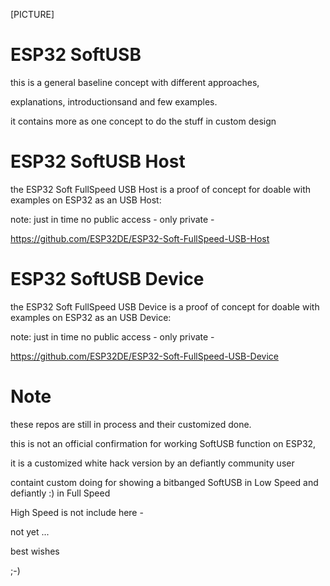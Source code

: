 [PICTURE]


# ESP32 SoftUSB
this is a general baseline concept with different approaches, 

explanations, introductionsand and few examples.

it contains more as one concept to do the stuff in custom design


# ESP32 SoftUSB Host
the ESP32 Soft FullSpeed USB Host is a proof of concept for doable with examples on ESP32 as an USB Host:

note: just in time no public access - only private -

https://github.com/ESP32DE/ESP32-Soft-FullSpeed-USB-Host


# ESP32 SoftUSB Device
the ESP32 Soft FullSpeed USB Device is a proof of concept for doable with examples on ESP32 as an USB Device:

note: just in time no public access - only private -

https://github.com/ESP32DE/ESP32-Soft-FullSpeed-USB-Device


# Note

these repos are still in process and their customized done.

this is not an official confirmation for working SoftUSB function on ESP32,

it is a customized white hack version by an defiantly community user

containt custom doing for showing a bitbanged SoftUSB in Low Speed and defiantly :) in Full Speed

High Speed is not include here - 

not yet ...


best wishes

;-)
